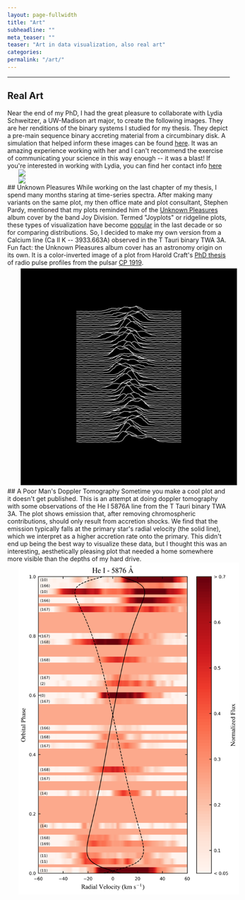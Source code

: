 ```yaml
---
layout: page-fullwidth
title: "Art"
subheadline: ""
meta_teaser: ""
teaser: "Art in data visualization, also real art"
categories:
permalink: "/art/"
---
```

<!--more-->
<hr>

## Real Art
Near the end of my PhD, I had the great pleasure to collaborate with Lydia Schweitzer, a UW-Madison art major, to create the following images. They are her renditions of the binary systems I studied for my thesis. They depict a pre-main sequence binary accreting material from a circumbinary disk. A simulation that helped inform these images can be found <a href='https://tofflemire.github.io/photometry/'>here</a>. It was an amazing experience working with her and I can't recommend the exercise of communicating your science in this way enough -- it was a blast! If you're interested in working with Lydia, you can find her contact info <a href='https://www.linkedin.com/in/lydia-schweitzer-73189916b' target='blank'>here</a>
<img src="/local_files/binary_final_zoom1.png" width="500" ALIGN="left" HSPACE="25">
<img src="/local_files/binary_final_zoom2.png" width="500" ALIGN="left" HSPACE="25">

<hr>
## Unknown Pleasures
While working on the last chapter of my thesis, I spend many months staring at time-series spectra. After making many variants on the same plot, my then office mate and plot consultant, Stephen Pardy, mentioned that my plots reminded him of the <a href='https://en.wikipedia.org/wiki/Unknown_Pleasures' target='blank'>Unknown Pleasures</a> album cover by the band Joy Division. Termed "Joyplots" or ridgeline plots, these types of visualization have become <a href='https://blog.revolutionanalytics.com/2017/07/joyplots.html' target='blank'>popular</a> in the last decade or so for comparing distributions. So, I decided to make my own version from a Calcium line (Ca II K -- 3933.663A) observed in the T Tauri binary TWA 3A. Fun fact: the Unknown Pleasures album cover has an astronomy origin on its own. It is a color-inverted image of a plot from Harold Craft's <a href='http://adsabs.harvard.edu/abs/1970PhDT.........8C' target='blank'>PhD thesis</a> of radio pulse profiles from the pulsar <a href='https://en.wikipedia.org/wiki/PSR_B1919%2B21' target='blank'>CP 1919</a>. 
<img src="/local_files/TWA_JD.png" width="500" ALIGN="left" HSPACE="25">

<hr>
## A Poor Man's Doppler Tomography
Sometime you make a cool plot and it doesn't get published. This is an attempt at doing doppler tomography with some observations of the He I 5876A line from the T Tauri binary TWA 3A. The plot shows emission that, after removing chromospheric contributions, should only result from accretion shocks. We find that the emission typically falls at the primary star's radial velocity (the solid line), which we interpret as a higher accretion rate onto the primary. This didn't end up being the best way to visualize these data, but I thought this was an interesting, aesthetically pleasing plot that needed a home somewhere more visible than the depths of my hard drive.
<img src="/local_files/TWA_HeI_2d_linear_Reds_sub.png" width="500" ALIGN="left" HSPACE="25">


